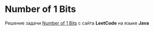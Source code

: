 # Number of 1 Bits
Решение задачи [Number of 1 Bits](https://leetcode.com/problems/number-of-1-bits/) c сайта **LeetCode** на языке **Java**